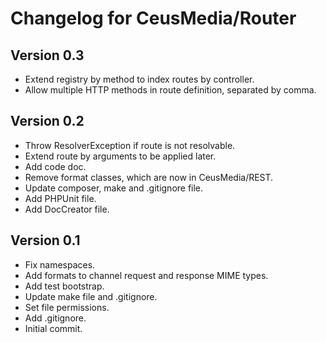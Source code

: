 # Changelog for CeusMedia/Router

## Version 0.3
- Extend registry by method to index routes by controller.
- Allow multiple HTTP methods in route definition, separated by comma.

## Version 0.2
- Throw ResolverException if route is not resolvable.
- Extend route by arguments to be applied later.
- Add code doc.
- Remove format classes, which are now in CeusMedia/REST.
- Update composer, make and .gitignore file.
- Add PHPUnit file.
- Add DocCreator file.

## Version 0.1
- Fix namespaces.
- Add formats to channel request and response MIME types.
- Add test bootstrap.
- Update make file and .gitignore.
- Set file permissions.
- Add .gitignore.
- Initial commit.
